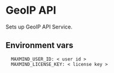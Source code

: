 # GeoIP API

Sets up GeoIP API Service.

## Environment vars 

      MAXMIND_USER_ID: < user id >
      MAXMIND_LICENSE_KEY: < license key >